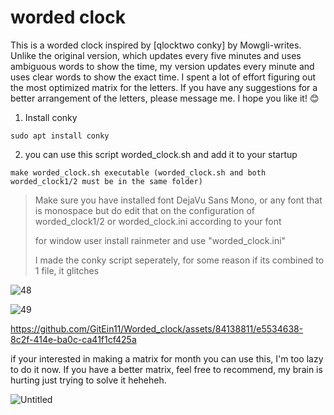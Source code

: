 # worded clock

This is a worded clock inspired by [qlocktwo conky] by Mowgli-writes. Unlike the original version, which updates every five minutes and uses ambiguous words to show the time, my version updates every minute and uses clear words to show the exact time. I spent a lot of effort figuring out the most optimized matrix for the letters. If you have any suggestions for a better arrangement of the letters, please message me. I hope you like it! 😊


1. Install conky
```
sudo apt install conky
```
2. you can use this script worded_clock.sh and add it to your startup
```
make worded_clock.sh executable (worded_clock.sh and both worded_clock1/2 must be in the same folder)
```
>Make sure you have installed font DejaVu Sans Mono, or any font that is monospace but do edit that on the configuration of worded_clock1/2 or worded_clock.ini according to your font
>
>for window user install rainmeter and use "worded_clock.ini"
>
>I made the conky script seperately, for some reason if its combined to 1 file, it glitches

![48](https://github.com/GitEin11/Word-clock-updated-every-minute-/assets/84138811/2d86f019-e40f-4333-b4db-99e60a5471a4)

![49](https://github.com/GitEin11/Word-clock-updated-every-minute-/assets/84138811/3e98ace0-3d92-4b3b-b2eb-3eb7a4646828)


https://github.com/GitEin11/Worded_clock/assets/84138811/e5534638-8c2f-414e-ba0c-ca41f1cf425a


if your interested in making a matrix for month
you can use this, I'm too lazy to do it now. If you have a better matrix, feel free to recommend, my brain is hurting just trying to solve it heheheh.



![Untitled](https://github.com/GitEin11/worded_clock/assets/84138811/37af320a-06d6-4f18-905a-a684d932bee1)


